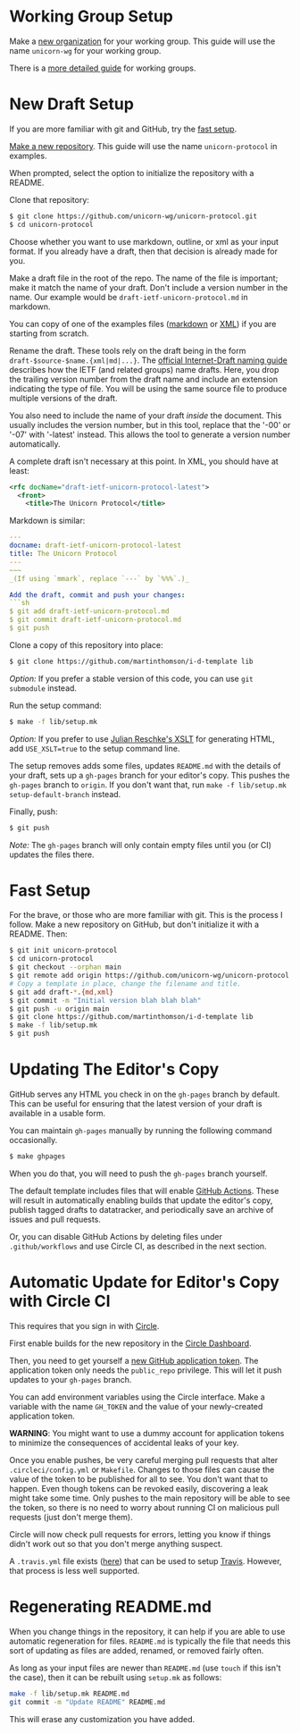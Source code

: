 # Working Group Setup

Make a [new organization](https://github.com/organizations/new) for your working
group.  This guide will use the name `unicorn-wg` for your working group.

There is a [more detailed
guide](https://github.com/martinthomson/i-d-template/blob/main/doc/WG-SETUP.md)
for working groups.

# New Draft Setup

If you are more familiar with git and GitHub, try the [fast setup](#fast-setup).

[Make a new repository](https://github.com/new).  This guide will use the
name `unicorn-protocol` in examples.

When prompted, select the option to initialize the repository with a README.

Clone that repository:
```sh
$ git clone https://github.com/unicorn-wg/unicorn-protocol.git
$ cd unicorn-protocol
```

Choose whether you want to use markdown, outline, or xml as your input format.
If you already have a draft, then that decision is already made for you.

Make a draft file in the root of the repo.  The name of the file is important; make
it match the name of your draft. Don't include a version number in the name.  Our
example would be `draft-ietf-unicorn-protocol.md` in markdown.

You can copy of one of the examples files
([markdown](https://github.com/martinthomson/i-d-template/blob/main/example/draft-todo-yourname-protocol.md) or
[XML](https://github.com/martinthomson/i-d-template/blob/main/example/draft-todo-yourname-protocol.xml))
if you are starting from scratch.

Rename the draft.  These tools rely on the draft being in the form
`draft-$source-$name.{xml|md|...}`.  The [official Internet-Draft naming
guide](https://www.ietf.org/standards/ids/guidelines/#7) describes how the IETF
(and related groups) name drafts.  Here, you drop the trailing version number
from the draft name and include an extension indicating the type of file.  You
will be using the same source file to produce multiple versions of the draft.

You also need to include the name of your draft *inside* the document.  This
usually includes the version number, but in this tool, replace that the '-00' or
'-07' with '-latest' instead.  This allows the tool to generate a version number
automatically.

A complete draft isn't necessary at this point.  In XML, you should have at
least:
```xml
<rfc docName="draft-ietf-unicorn-protocol-latest">
  <front>
    <title>The Unicorn Protocol</title>
```

Markdown is similar:
```yaml
---
docname: draft-ietf-unicorn-protocol-latest
title: The Unicorn Protocol
---
~~~
_(If using `mmark`, replace `---` by `%%%`.)_

Add the draft, commit and push your changes:
```sh
$ git add draft-ietf-unicorn-protocol.md
$ git commit draft-ietf-unicorn-protocol.md
$ git push
```

Clone a copy of this repository into place:

```sh
$ git clone https://github.com/martinthomson/i-d-template lib
```

*Option:* If you prefer a stable version of this code, you can use `git submodule`
instead.

Run the setup command:

```sh
$ make -f lib/setup.mk
```

*Option:* If you prefer to use [Julian Reschke's
XSLT](https://github.com/reschke/xml2rfc) for generating HTML, add
`USE_XSLT=true` to the setup command line.

The setup removes adds some files, updates `README.md` with the details of
your draft, sets up a `gh-pages` branch for your editor's copy.  This pushes
the `gh-pages` branch to `origin`.  If you don't want that, run `make -f
lib/setup.mk setup-default-branch` instead.

Finally, push:

```sh
$ git push
```

*Note:* The `gh-pages` branch will only contain empty files until you (or CI)
updates the files there.


# Fast Setup

For the brave, or those who are more familiar with git.  This is the process I
follow.  Make a new repository on GitHub, but don't initialize it with a
README.  Then:

```sh
$ git init unicorn-protocol
$ cd unicorn-protocol
$ git checkout --orphan main
$ git remote add origin https://github.com/unicorn-wg/unicorn-protocol
# Copy a template in place, change the filename and title.
$ git add draft-*.{md,xml}
$ git commit -m "Initial version blah blah blah"
$ git push -u origin main
$ git clone https://github.com/martinthomson/i-d-template lib
$ make -f lib/setup.mk
$ git push
```


# Updating The Editor's Copy

GitHub serves any HTML you check in on the `gh-pages` branch by default.  This
can be useful for ensuring that the latest version of your draft is available in
a usable form.

You can maintain `gh-pages` manually by running the following command
occasionally.

```sh
$ make ghpages
```

When you do that, you will need to push the `gh-pages` branch yourself.

The default template includes files that will enable [GitHub
Actions](https://github.com/features/actions).  These will result in
automatically enabling builds that update the editor's copy, publish tagged
drafts to datatracker, and periodically save an archive of issues and pull
requests.

Or, you can disable GitHub Actions by deleting files under `.github/workflows`
and use Circle CI, as described in the next section.


# Automatic Update for Editor's Copy with Circle CI

This requires that you sign in with [Circle](https://circleci.com/).

First enable builds for the new repository in the [Circle
Dashboard](https://app.circleci.com/).

Then, you need to get yourself a [new GitHub application
token](https://github.com/settings/tokens/new).  The application token only
needs the `public_repo` privilege.  This will let it push updates to your
`gh-pages` branch.

You can add environment variables using the Circle interface.  Make a variable
with the name `GH_TOKEN` and the value of your newly-created application token.

**WARNING**: You might want to use a dummy account for application tokens to
minimize the consequences of accidental leaks of your key.

Once you enable pushes, be very careful merging pull requests that alter
`.circleci/config.yml` or `Makefile`.  Changes to those files can cause the
value of the token to be published for all to see.  You don't want that to
happen.  Even though tokens can be revoked easily, discovering a leak might take
some time.  Only pushes to the main repository will be able to see the token, so
there is no need to worry about running CI on malicious pull requests (just
don't merge them).

Circle will now check pull requests for errors, letting you know if things
didn't work out so that you don't merge anything suspect.

A `.travis.yml` file exists
([here](https://github.com/martinthomson/i-d-template/blob/main/template/.travis.yml))
that can be used to setup [Travis](https://travis-ci.org).  However, that
process is less well supported.


# Regenerating README.md

When you change things in the repository, it can help if you are able to use
automatic regeneration for files.  `README.md` is typically the file that needs
this sort of updating as files are added, renamed, or removed fairly often.

As long as your input files are newer than `README.md` (use `touch` if this
isn't the case), then it can be rebuilt using `setup.mk` as follows:

```sh
make -f lib/setup.mk README.md
git commit -m "Update README" README.md
```

This will erase any customization you have added.
